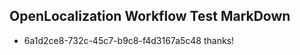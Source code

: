 ## OpenLocalization Workflow Test MarkDown
* 6a1d2ce8-732c-45c7-b9c8-f4d3167a5c48 thanks!

<!--HONumber=Jul16_HO2-->


